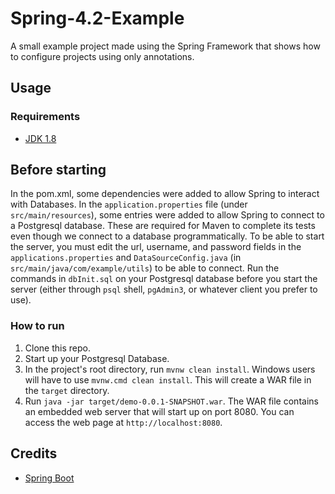 # Spring-4.2-Example

A small example project made using the Spring Framework that shows how to configure projects using only annotations.

## Usage
### Requirements
* [JDK 1.8](http://www.oracle.com/technetwork/java/javase/downloads/index.html)

## Before starting
In the pom.xml, some dependencies were added to allow Spring to interact with Databases. In the `application.properties` file (under `src/main/resources`), some entries were added to allow Spring to connect to a Postgresql database. These are required for Maven to complete its tests even though we connect to a database programmatically. To be able to start the server, you must edit the url, username, and password fields in the `applications.properties` and `DataSourceConfig.java` (in `src/main/java/com/example/utils`) to be able to connect. Run the commands in `dbInit.sql` on your Postgresql database before you start the server (either through `psql` shell, `pgAdmin3`, or whatever client you prefer to use).

### How to run
1. Clone this repo.
2. Start up your Postgresql Database.
3. In the project's root directory, run `mvnw clean install`. Windows users will have to use `mvnw.cmd clean install`. This will create a WAR file in the `target` directory.
3. Run `java -jar target/demo-0.0.1-SNAPSHOT.war`. The WAR file contains an embedded web server that will start up on port 8080. You can access the web page at `http://localhost:8080`.

## Credits
* [Spring Boot](http://projects.spring.io/spring-boot/)
